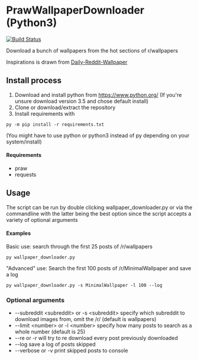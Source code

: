 # PrawWallpaperDownloader (Python3)
[![Build Status](https://travis-ci.org/nikolajlauridsen/PrawWallpaperDownloader.svg?branch=master)](https://travis-ci.org/nikolajlauridsen/PrawWallpaperDownloader)

Download a bunch of wallpapers from the hot sections of r/wallpapers

Inspirations is drawn from [Daily-Reddit-Wallpaper](https://github.com/ssimunic/Daily-Reddit-Wallpaper)

## Install process
1. Download and install python from https://www.python.org/ (If you're unsure download version 3.5 and chose default install)
2. Clone or download/extract the repository
3. Install requirements with 
```
py -m pip install -r requirements.txt
```
(You might have to use python or python3 instead of py depending on your system/install)

#### Requirements
* praw
* requests

## Usage
The script can be run by double clicking wallpaper_downloader.py or via the commandline with the latter being the best option since the script accepts a variety of optional arguments

#### Examples
Basic use: search through the first 25 posts of /r/wallpapers
```
py wallpaper_downloader.py
```
"Advanced" use: Search the first 100 posts of /r/MinimalWallpaper and save a log
```
py wallpaper_downloader.py -s MinimalWallpaper -l 100 --log
```

### Optional arguments
* --subreddit \<subreddit> or -s \<subreddit> specify which subreddit to download images from, omit the /r/ (default is wallpapers)
* --limit \<number> or -l \<number> specify how many posts to search as a whole number (default is 25)
* --re or -r will try to re download every post previously downloaded
* --log save a log of posts skipped
* --verbose or -v print skipped posts to console
